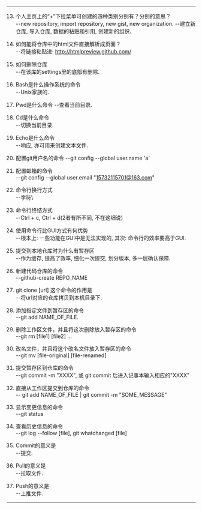 
---

13.	个人主页上的“+”下拉菜单可创建的四种类别分别有？分别的意思？  
	--new repository, import repository, 	new gist, 			new organization.
	--建立新仓库,		导入仓库,			数据的粘贴和引用,	创建新的组织.

14.	如何能将仓库中的html文件直接解析成页面？  
	--将链接粘贴进: http://htmlpreview.github.com/

15.	如何删除仓库  
	--在该库的settings里的底部有删除.

16.	Bash是什么操作系统的命令  
	--Unix家族的.

17.	Pwd是什么命令 
	--查看当前目录.

18.	Cd是什么命令  
	--切换当前目录.

19.	Echo是什么命令  
	--响应, 亦可用来创建文本文件.

20.	配置git用户名的命令 
	--git config --global user.name 'a'

21.	配置邮箱的命令  
  	--git config --global user.email "15732115701@163.com"

22.	命令行换行方式  
	--字符\

23.	命令行终结方式  
	--Ctrl + c, Ctrl + d(2者有所不同, 不在这细说)

24.	使用命令行比GUI方式有何优势  
	--根本上: 一些功能在GUI中是无法实现的, 
		其次:	命令行的效率要高于GUI.

25.	提交到本地仓库时为什么有暂存区  
	--作为缓存, 提高了效率,
	细化一次提交, 划分版本, 多一层确认保障.

26.	新建代码仓库的命令  
	--github-create REPO_NAME

27.	git clone [url] 这个命令的作用是  
	--将url对应的仓库拷贝到本机目录下.

28.	添加指定文件到暂存区的命令  
	--git add NAME_OF_FILE.

29.	删除工作区文件，并且将这次删除放入暂存区的命令  
	--git rm [file1] [file2] ...

30.	改名文件，并且将这个改名文件放入暂存区的命令  
	--git mv [file-original] [file-renamed]

31.	提交暂存区到仓库的命令  
	--git commit -m "XXXX", 
	或 git commit 后进入记事本输入相应的"XXXX" 

32.	直接从工作区提交到仓库的命令  
	-- git add NAME_OF_FILE | git commit -m "SOME_MESSAGE"

33.	显示变更信息的命令  
	--git status

34.	查看历史信息的命令  
	--git log --follow [file], git whatchanged [file]

35.	Commit的意义是  
	--提交.

36.	Pull的意义是  
	--拉取文件.

37.	Push的意义是  
	--上推文件.


---
